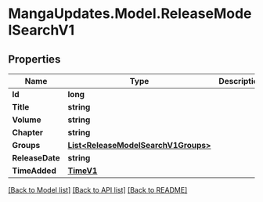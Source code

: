 # MangaUpdates.Model.ReleaseModelSearchV1

## Properties

Name | Type | Description | Notes
------------ | ------------- | ------------- | -------------
**Id** | **long** |  | [optional] 
**Title** | **string** |  | [optional] 
**Volume** | **string** |  | [optional] 
**Chapter** | **string** |  | [optional] 
**Groups** | [**List&lt;ReleaseModelSearchV1Groups&gt;**](ReleaseModelSearchV1Groups.md) |  | [optional] 
**ReleaseDate** | **string** |  | [optional] 
**TimeAdded** | [**TimeV1**](TimeV1.md) |  | [optional] 

[[Back to Model list]](../README.md#documentation-for-models) [[Back to API list]](../README.md#documentation-for-api-endpoints) [[Back to README]](../README.md)


